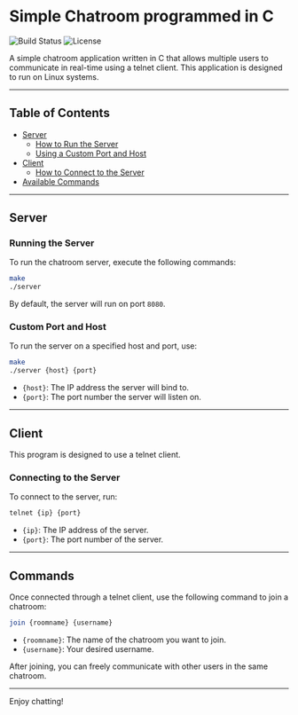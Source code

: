 # Simple Chatroom programmed in C

![Build Status](https://img.shields.io/badge/build-passing-brightgreen) ![License](https://img.shields.io/badge/license-MIT-blue)

A simple chatroom application written in C that allows multiple users to communicate in real-time using a telnet client. This application is designed to run on Linux systems.

---

## Table of Contents

- [Server](#server)
    - [How to Run the Server](#running-the-server)
    - [Using a Custom Port and Host](#custom-port-and-host)
- [Client](#client)
    - [How to Connect to the Server](#connecting-to-the-server)
- [Available Commands](#commands)

---

## Server

### Running the Server

To run the chatroom server, execute the following commands:

```bash
make
./server
```

By default, the server will run on port `8080`.

### Custom Port and Host

To run the server on a specified host and port, use:

```bash
make
./server {host} {port}
```

- `{host}`: The IP address the server will bind to.
- `{port}`: The port number the server will listen on.

---

## Client

This program is designed to use a telnet client.

### Connecting to the Server

To connect to the server, run:

```bash
telnet {ip} {port}
```

- `{ip}`: The IP address of the server.
- `{port}`: The port number of the server.

---

## Commands

Once connected through a telnet client, use the following command to join a chatroom:

```bash
join {roomname} {username}
```

- `{roomname}`: The name of the chatroom you want to join.
- `{username}`: Your desired username.

After joining, you can freely communicate with other users in the same chatroom.

---

Enjoy chatting!